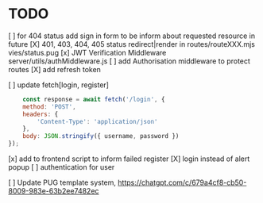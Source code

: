 # TODO

[ ] for 404 status add sign in form to be inform about requested resource in future
[X] 401, 403, 404, 405 status redirect|render in routes/routeXXX.mjs vies/status.pug
[x] JWT Verification Middleware server/utils/authMiddleware.js
[ ] add Authorisation middleware to protect routes
[X] add refresh token

[ ] update fetch[login, register]

```js
    const response = await fetch('/login', {
    method: 'POST',
    headers: {
        'Content-Type': 'application/json'
    },
    body: JSON.stringify({ username, password })
});
```

[x] add to frontend script to inform failed register
[X] login instead of alert popup
[ ] authentication for user

[ ] Update PUG template system, <https://chatgpt.com/c/679a4cf8-cb50-8009-983e-63b2ee7482ec>
